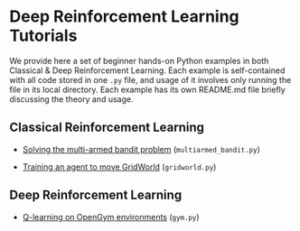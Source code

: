 # Deep Reinforcement Learning Tutorials

We provide here a set of beginner hands-on Python examples in both Classical & Deep Reinforcement Learning. Each example is self-contained with all code stored in one `.py` file, and usage of it involves only running the file in its local directory. Each example has its own README.md file briefly discussing the theory and usage. 


 ## Classical Reinforcement Learning
 
* [Solving the multi-armed bandit problem](https://github.com/ankonzoid/Reinforcement-Learning-Tutorials/tree/master/multiarmed_bandit) (`multiarmed_bandit.py`)

* [Training an agent to move GridWorld](https://github.com/ankonzoid/Reinforcement-Learning-Tutorials/tree/master/gridworld) (`gridworld.py`) 


 ## Deep Reinforcement Learning
 
* [Q-learning on OpenGym environments](https://github.com/ankonzoid/Reinforcement-Learning-Tutorials/tree/master/gym) (`gym.py`)
